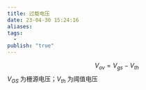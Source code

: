 ```yaml
---
title: 过载电压
date: 23-04-30 15:24:16
aliases: 
tags:
  - 
publish: "true"
---
```

$$
V_{ov}=V_{gs}-V_{th}
$$
$V_{GS}$ 为栅源电压；$V_{th}$ 为阈值电压